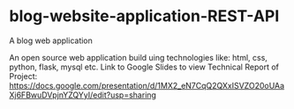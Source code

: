 # blog-website-application-REST-API
A blog web application

An open source web  application build uing technologies like: html, css, python, flask, mysql etc.
Link to Google Slides to view Technical Report of Project: https://docs.google.com/presentation/d/1MX2_eN7CqQ2QXxISVZO20oUAaXj6FBwuDVpjnYZQYyI/edit?usp=sharing
